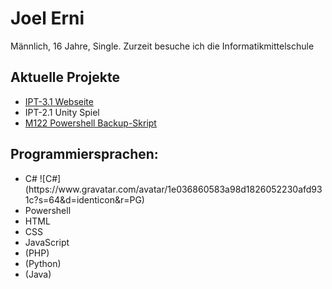 <h1>Joel Erni</h1>
<p>Männlich, 16 Jahre, Single. Zurzeit besuche ich die Informatikmittelschule</p>
<div>
  <h2>Aktuelle Projekte</h2>
  <ul>
    <li><a href="https://github.com/JeppyXD/IPT3.1-Webseite">IPT-3.1 Webseite</a></li>
    <li>IPT-2.1 Unity Spiel</li>
    <li><a href="https://github.com/JeppyXD/M122-Backup">M122 Powershell Backup-Skript</a></li>
  </ul>  
<div>
<div>
  <h2>Programmiersprachen:</h2>
  <ul>
    <li>C# ![C#](https://www.gravatar.com/avatar/1e036860583a98d1826052230afd931c?s=64&d=identicon&r=PG)</li>
    <li>Powershell</li>
    <li>HTML</li>
    <li>CSS</li>
    <li>JavaScript</li>
    <li>(PHP)</li>
    <li>(Python)</li>
    <li>(Java)</li>
 </ul>
</div>
